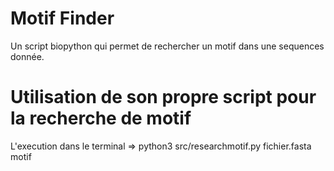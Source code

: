 # Motif Finder
Un script biopython qui permet de rechercher un motif dans une sequences donnée.


# Utilisation de son propre script pour la recherche de motif
L'execution dans le terminal =>  python3 src/researchmotif.py fichier.fasta motif